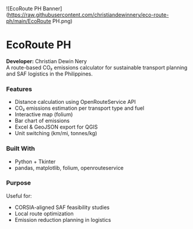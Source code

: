 ![EcoRoute PH Banner](https://raw.githubusercontent.com/christiandewinnery/eco-route-ph/main/EcoRoute PH.png)
# EcoRoute PH

**Developer:** Christian Dewin Nery  
A route-based CO₂ emissions calculator for sustainable transport planning and SAF logistics in the Philippines.

### Features
- Distance calculation using OpenRouteService API
- CO₂ emissions estimation per transport type and fuel
- Interactive map (folium)
- Bar chart of emissions
- Excel & GeoJSON export for QGIS
- Unit switching (km/mi, tonnes/kg)

### Built With
- Python + Tkinter
- pandas, matplotlib, folium, openrouteservice

### Purpose
Useful for:
- CORSIA-aligned SAF feasibility studies
- Local route optimization
- Emission reduction planning in logistics
